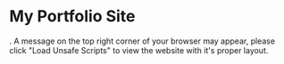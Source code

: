 # My Portfolio Site

. A message on the top right corner of your browser may appear, please 
click "Load Unsafe Scripts" to view the website with it's proper layout.
